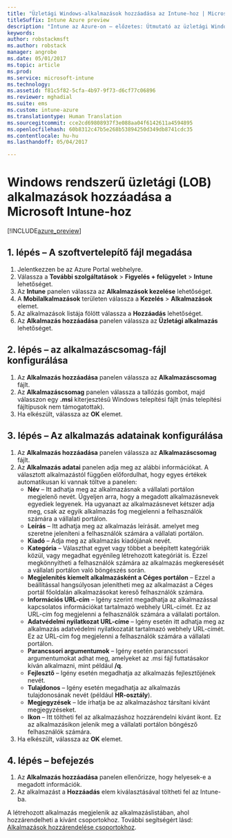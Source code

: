 ```yaml
---
title: "Üzletági Windows-alkalmazások hozzáadása az Intune-hoz | Microsoft Docs"
titleSuffix: Intune Azure preview
description: "Intune az Azure-on – előzetes: Útmutató az üzletági Windows-alkalmazások Intune-hoz való hozzáadásához."
keywords: 
author: robstackmsft
ms.author: robstack
manager: angrobe
ms.date: 05/01/2017
ms.topic: article
ms.prod: 
ms.service: microsoft-intune
ms.technology: 
ms.assetid: f81c5f82-5cfa-4b97-9f73-d6cf77c06896
ms.reviewer: mghadial
ms.suite: ems
ms.custom: intune-azure
ms.translationtype: Human Translation
ms.sourcegitcommit: cce2cd69808937f3e088aa04f6142611a4594895
ms.openlocfilehash: 60b8312c47b5e268b53894250d349db8741cdc35
ms.contentlocale: hu-hu
ms.lasthandoff: 05/04/2017

---
```


# <a name="how-to-add-windows-line-of-business-lob-apps-to-microsoft-intune"></a>Windows rendszerű üzletági (LOB) alkalmazások hozzáadása a Microsoft Intune-hoz

[!INCLUDE[azure_preview](../includes/azure_preview.md)]


## <a name="step-1---specify-the-software-setup-file"></a>1. lépés – A szoftvertelepítő fájl megadása

1. Jelentkezzen be az Azure Portal webhelyre.
2. Válassza a **További szolgáltatások** > **Figyelés + felügyelet** > **Intune** lehetőséget.
3. Az **Intune** panelen válassza az **Alkalmazások kezelése** lehetőséget.
4. A **Mobilalkalmazások** területen válassza a **Kezelés** > **Alkalmazások** elemet.
5. Az alkalmazások listája fölött válassza a **Hozzáadás** lehetőséget.
6. Az **Alkalmazás hozzáadása** panelen válassza az **Üzletági alkalmazás** lehetőséget.

## <a name="step-2---configure-the-app-package-file"></a>2. lépés – az alkalmazáscsomag-fájl konfigurálása

1. Az **Alkalmazás hozzáadása** panelen válassza az **Alkalmazáscsomag** fájlt.
2. Az **Alkalmazáscsomag** panelen válassza a tallózás gombot, majd válasszon egy **.msi** kiterjesztésű Windows telepítési fájlt (más telepítési fájltípusok nem támogatottak).
3. Ha elkészült, válassza az **OK** elemet.


## <a name="step-3---configure-app-information"></a>3. lépés – Az alkalmazás adatainak konfigurálása

1. Az **Alkalmazás hozzáadása** panelen válassza az **Alkalmazáscsomag** fájlt.
2. Az **Alkalmazás adatai** panelen adja meg az alábbi információkat. A választott alkalmazástól függően előfordulhat, hogy egyes értékek automatikusan ki vannak töltve a panelen:
    - **Név** – Itt adhatja meg az alkalmazásnak a vállalati portálon megjelenő nevét. Ügyeljen arra, hogy a megadott alkalmazásnevek egyediek legyenek. Ha ugyanazt az alkalmazásnevet kétszer adja meg, csak az egyik alkalmazás fog megjelenni a felhasználók számára a vállalati portálon.
    - **Leírás** – Itt adhatja meg az alkalmazás leírását. amelyet meg szeretne jeleníteni a felhasználók számára a vállalati portálon.
    - **Kiadó** – Adja meg az alkalmazás kiadójának nevét.
    - **Kategória** – Választhat egyet vagy többet a beépített kategóriák közül, vagy megadhat egyénileg létrehozott kategóriát is. Ezzel megkönnyítheti a felhasználók számára az alkalmazás megkeresését a vállalati portálon való böngészés során.
    - **Megjelenítés kiemelt alkalmazásként a Céges portálon** – Ezzel a beállítással hangsúlyosan jelenítheti meg az alkalmazást a Céges portál főoldalán alkalmazásokat kereső felhasználók számára.
    - **Információs URL-cím** – Igény szerint megadhatja az alkalmazással kapcsolatos információkat tartalmazó webhely URL-címét. Ez az URL-cím fog megjelenni a felhasználók számára a vállalati portálon.
    - **Adatvédelmi nyilatkozat URL-címe** – Igény esetén itt adhatja meg az alkalmazás adatvédelmi nyilatkozatát tartalmazó webhely URL-címét. Ez az URL-cím fog megjelenni a felhasználók számára a vállalati portálon.
    - **Parancssori argumentumok** – Igény esetén parancssori argumentumokat adhat meg, amelyeket az .msi fájl futtatásakor kíván alkalmazni, mint például **/q**.
    - **Fejlesztő** – Igény esetén megadhatja az alkalmazás fejlesztőjének nevét.
    - **Tulajdonos** – Igény esetén megadhatja az alkalmazás tulajdonosának nevét (például **HR-osztály**).
    - **Megjegyzések** – Ide írhatja be az alkalmazáshoz társítani kívánt megjegyzéseket.
    - **Ikon** – Itt töltheti fel az alkalmazáshoz hozzárendelni kívánt ikont. Ez az alkalmazásikon jelenik meg a vállalati portálon böngésző felhasználók számára.
3. Ha elkészült, válassza az **OK** elemet.

## <a name="step-4---finish-up"></a>4. lépés – befejezés

1. Az **Alkalmazás hozzáadása** panelen ellenőrizze, hogy helyesek-e a megadott információk.
2. Az alkalmazást a **Hozzáadás** elem kiválasztásával töltheti fel az Intune-ba.

A létrehozott alkalmazás megjelenik az alkalmazáslistában, ahol hozzárendelheti a kívánt csoportokhoz. További segítségért lásd: [Alkalmazások hozzárendelése csoportokhoz](/intune-azure/manage-apps/deploy-apps).

